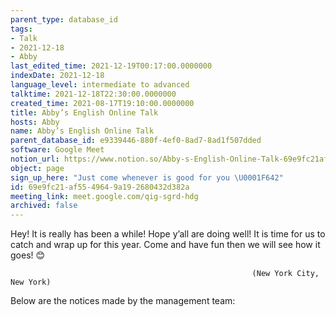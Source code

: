 ```yaml
---
parent_type: database_id
tags:
- Talk
- 2021-12-18
- Abby
last_edited_time: 2021-12-19T00:17:00.0000000
indexDate: 2021-12-18
language_level: intermediate to advanced
talktime: 2021-12-18T22:30:00.0000000
created_time: 2021-08-17T19:10:00.0000000
title: Abby’s English Online Talk
hosts: Abby
name: Abby’s English Online Talk
parent_database_id: e9339446-880f-4ef0-8ad7-8ad1f507dded
software: Google Meet
notion_url: https://www.notion.so/Abby-s-English-Online-Talk-69e9fc21af5549649a192680432d382a
object: page
sign_up_here: "Just come whenever is good for you \U0001F642"
id: 69e9fc21-af55-4964-9a19-2680432d382a
meeting_link: meet.google.com/qig-sgrd-hdg
archived: false
---
```


Hey! It is really has been a while! Hope y’all are doing well! It is time for us to catch and wrap up for this year. Come and have fun then we will see how it goes! 😊



                                                          (New York City, New York)



Below are the notices made by the management team:


